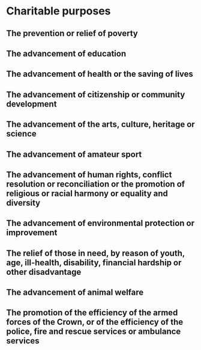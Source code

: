 # Charitable purposes

## The prevention or relief of poverty

## The advancement of education

## The advancement of health or the saving of lives

## The advancement of citizenship or community development

## The advancement of the arts, culture, heritage or science

## The advancement of amateur sport

## The advancement of human rights, conflict resolution or reconciliation or the promotion of religious or racial harmony or equality and diversity

## The advancement of environmental protection or improvement

## The relief of those in need, by reason of youth, age, ill-health, disability, financial hardship or other disadvantage

## The advancement of animal welfare

## The promotion of the efficiency of the armed forces of the Crown, or of the efficiency of the police, fire and rescue services or ambulance services

